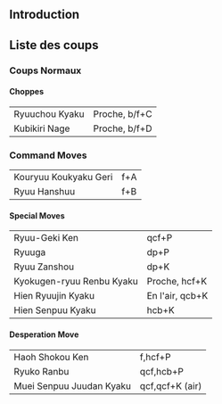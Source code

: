 ## Introduction

## Liste des coups

### Coups Normaux

#### Choppes

|                |               |
|----------------|---------------|
| Ryuuchou Kyaku | Proche, b/f+C |
| Kubikiri Nage  | Proche, b/f+D |

### Command Moves

|                       |     |
|-----------------------|-----|
| Kouryuu Koukyaku Geri | f+A |
| Ryuu Hanshuu          | f+B |

#### Special Moves

|                           |                 |
|---------------------------|-----------------|
| Ryuu-Geki Ken             | qcf+P           |
| Ryuuga                    | dp+P            |
| Ryuu Zanshou              | dp+K            |
| Kyokugen-ryuu Renbu Kyaku | Proche, hcf+K   |
| Hien Ryuujin Kyaku        | En l'air, qcb+K |
| Hien Senpuu Kyaku         | hcb+K           |

#### Desperation Move

|                          |                 |
|--------------------------|-----------------|
| Haoh Shokou Ken          | f,hcf+P         |
| Ryuko Ranbu              | qcf,hcb+P       |
| Muei Senpuu Juudan Kyaku | qcf,qcf+K (air) |
